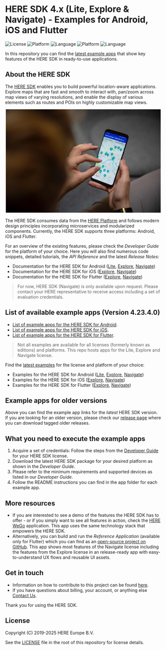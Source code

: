 # HERE SDK 4.x (Lite, Explore & Navigate) - Examples for Android, iOS and Flutter

![License](https://img.shields.io/badge/license-Apache%202-blue)
![Platform](https://img.shields.io/badge/platform-Android-green.svg)
![Language](https://img.shields.io/badge/language-Java%208-orange.svg)
![Platform](https://img.shields.io/badge/platform-iOS-green.svg)
![Language](https://img.shields.io/badge/language-Swift%205.3.2-orange.svg)

In this repository you can find the [latest example apps](examples/latest) that show key features of the HERE SDK in ready-to-use applications.

## About the HERE SDK

The [HERE SDK](https://developer.here.com/products/here-sdk) enables you to build powerful location-aware applications. Explore maps that are fast and smooth to interact with, pan/zoom across map views of varying resolutions, and enable the display of various elements such as routes and POIs on highly customizable map views.

<center><p>
  <img src="images/here_sdk.jpg" width="500" />
</p></center>

The HERE SDK consumes data from the [HERE Platform](https://www.here.com/products/platform) and follows modern design principles incorporating microservices and modularized components. Currently, the HERE SDK supports three platforms: Android, iOS and Flutter.

For an overview of the existing features, please check the _Developer Guide_ for the platform of your choice. Here you will also find numerous code snippets, detailed tutorials, the _API Reference_ and the latest _Release Notes_:

- Documentation for the HERE SDK for Android ([Lite](https://www.here.com/docs/category/here-sdk-ios-lite), [Explore](https://www.here.com/docs/bundle/sdk-for-android-explore-developer-guide/page/README.html), [Navigate](https://www.here.com/docs/bundle/sdk-for-android-navigate-developer-guide/page/README.html))
- Documentation for the HERE SDK for iOS ([Explore](https://www.here.com/docs/bundle/sdk-for-ios-explore-developer-guide/page/README.html), [Navigate](https://www.here.com/docs/bundle/sdk-for-ios-navigate-developer-guide/page/README.html))
- Documentation for the HERE SDK for Flutter ([Explore](https://www.here.com/docs/bundle/sdk-for-flutter-explore-developer-guide/page/README.html), [Navigate](https://www.here.com/docs/bundle/sdk-for-flutter-navigate-developer-guide/page/README.html))

> For now, HERE SDK (Navigate) is only available upon request. Please contact your HERE representative to receive access including a set of evaluation credentials.

## List of available example apps (Version 4.23.4.0)

- [List of example apps for the HERE SDK for Android](https://www.here.com/docs/bundle/sdk-for-android-developer-guide/page/topics/examples.html).
- [List of example apps for the HERE SDK for iOS](https://www.here.com/docs/bundle/sdk-for-ios-developer-guide/page/topics/examples.html).
- [List of example apps for the HERE SDK for Flutter](https://www.here.com/docs/bundle/sdk-for-flutter-developer-guide/page/topics/examples.html).

> Not all examples are available for all licenses (formerly known as editions) and platforms. This repo hosts apps for the Lite, Explore and Navigate license.

Find the [latest examples](examples/latest) for the license and platform of your choice:

- Examples for the HERE SDK for Android ([Lite](examples/latest/lite/android/), [Explore](examples/latest/explore/android/), [Navigate](examples/latest/navigate/android/))
- Examples for the HERE SDK for iOS ([Explore](examples/latest/explore/ios/), [Navigate](examples/latest/navigate/ios/))
- Examples for the HERE SDK for Flutter ([Explore](examples/latest/explore/flutter/), [Navigate](examples/latest/navigate/flutter/))

## Example apps for older versions
Above you can find the example app links for the _latest_ HERE SDK version. If you are looking for an older version, please check our [release page](https://github.com/heremaps/here-sdk-examples/releases) where you can download tagged older releases.

## What you need to execute the example apps
1. Acquire a set of credentials: Follow the steps from the [Developer Guide](https://www.here.com/docs/category/here-sdk) for your HERE SDK license.
2. Download the latest HERE SDK package for your desired platform as shown in the _Developer Guide_.
3. Please refer to the minimum requirements and supported devices as listed in our _Developer Guide_.
4. Follow the README instructions you can find in the app folder for each example app.

## More resources

- If you are interested to see a demo of the features the HERE SDK has to offer - or if you simply want to see all features in action, check the [HERE WeGo](https://www.here.com/products/wego) application. This app uses the same technology stack that empowers the HERE SDK.
- Alternatively, you can build and run the _Reference Application_ (available only for Flutter) which you can find as an [open-source project on GitHub](https://github.com/heremaps/here-sdk-ref-app-flutter). This app shows most features of the Navigate license including the features from the Explore license in an release-ready app with easy-to-understand UX flows and reusable UI assets.

## Get in touch
- Information on how to contribute to this project can be found [here](CONTRIBUTING.md).
- If you have questions about billing, your account, or anything else [Contact Us](https://www.here.com/contact).

Thank you for using the HERE SDK.

## License
Copyright (C) 2019-2025 HERE Europe B.V.

See the [LICENSE](LICENSE) file in the root of this repository for license details.
